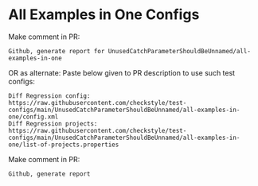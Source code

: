 # All Examples in One Configs
Make comment in PR:
```
Github, generate report for UnusedCatchParameterShouldBeUnnamed/all-examples-in-one
```
OR as alternate:
Paste below given to PR description to use such test configs:
```
Diff Regression config: https://raw.githubusercontent.com/checkstyle/test-configs/main/UnusedCatchParameterShouldBeUnnamed/all-examples-in-one/config.xml
Diff Regression projects: https://raw.githubusercontent.com/checkstyle/test-configs/main/UnusedCatchParameterShouldBeUnnamed/all-examples-in-one/list-of-projects.properties
```
Make comment in PR:
```
Github, generate report
```
